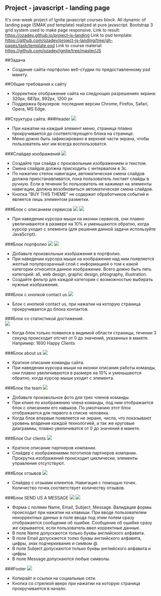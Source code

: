 ## Project - javascript - landing page
It's one-week project of Ignite javascript courses block. All dynamic of landing page (SMAK psd template) realized at pure javascript. Bootstrap 3 grid system used to make page responsive.
Link to result: https://ozadev.github.io/project-js-landing
Link to psd template: https://github.com/ozadev/project-js-landing/tree/gh-pages/task/template.psd
Link to course material: https://github.com/ozadev/ignite/tree/master/JS

##Задача 
* Создание сайта-портфолио веб-студии по предоставленному psd макету. 

##Общие требования к сайту 
* Корректное отображение сайта на следующих разрешениях экрана: 320px, 687px, 992px, 1200 px 
* Поддержка браузеров: последние версии Chrome, Firefox, Safarі, Opera, MS Edge.

##Структура сайта: 
###Header 
![](./task/images/template_01.png)

* При нажатии на каждый элемент меню, страница плавно прокручивается до соответствующего блока на странице.
* Меню дожно быть зафиксировано в верхней части экрана, чтобы пользователь мог им всегда воспользоватся.
 
###Слайдер изображений 
![](./task/images/template_02.png)
   
* Создайте три слайда с произвольным изображением и текстом.
* Смена слайдов должна присходить с интервалом в 3с. 
* По нажатию стелок навигации, автоматическая смена слайдов должна приостанавливатся, 
  пока пользователь листает слайды в ручную. Если в течении 5с пользователь не нажимал на элементы навигации, 
  должна возобновиться автоматическая смена слайдов.
* Кнопка "BUY THIS THEME" не содержит обработчиков событий и является лишь элементом разметки.

###Блок с описанием сервисов 
![](./task/images/template_03.png)
![](./task/images/template_04.png)

* При наведении курсора мыши на иконки сервисов, они плавно увеличиваются в размере на 10% и уменьшаются обратно, 
  когда курсор уходит с элемента (для решения данной задачи используйте JavaScript).

###Блок портфолио
![](./task/images/template_05.png)
![](./task/images/template_06.png)

* Добавьте произвольные изображения в портфолио.
* При наведении курсора мыши на изображение над ним появляется желтый полупрозрачный слой с информацией о том к какой категории относится данное изображение. 
  Всего дожно быть пять категорий: all, web design, graphic design, phtography, illustration. 
* Создайте фильтр для каждой категории с возможностью выбирать нужные изображения. 
  
###Блок с кнопкой contact us
![](./task/images/template_07.png) 

* Блок с кнопкой contact us, при нажатии на которую страница прокручивается до блока контактов. 
 
###Блок со статистикой достижений.  
![](./task/images/template_08.png)

* Когда блок только появился в видимой области страницы, течении 3 секунд происходит отсчет от 0 до значений, указанных в макете.
  Например: 1600 Happy Clients  

###Блок about us 
![](./task/images/template_09.png) 

* Краткое описание команды сайта. 
* При наведении курсора мыши на иконки описания работы команды, они плавно увеличиваются в размере на 10% и уменьшаются обратно, когда курсор мыши уходит с элемента. 

###Блок the team
![](./task/images/template_10.png)

* Добавьте произвольное фото для трех членов команды.
* При клике по изображению члена команды, под ним отображается блок с описанием его навыков. По умолчанию этот блок отображается для первого в списке человека. 
* Когда блок впервые появляется не экране, числа, что показывают уровень владения каждой технологией, а так же круговые диаграммы, плавно увеличиватся от 0 до значений в макете.
 
###Блок Our clients 
![](./task/images/template_11.png) 

* Краткое описание партнеров компании. 
* Слайдер с изображениями логотипов партнеров компании. Прокрутка изображений происходит циклически, элементы управления отсутствуют. 

###Блок отзывов
![](./task/images/template_12.png)

* Слайдер с отзыами клиентов. Навигация с помощью точек. Количество точек соответствует количеству отзывов.  

###Блок SEND US A MESSAGE 
![](./task/images/template_13.png)
![](./task/images/template_14.png)

* Форма с полями Name, Email, Subject, Message. Валидация формы происходит при нажатии на клавиши. При вводе пользователем некорректных данных в поле ввода под этим полем сразу отображается сообщение об ошибке. Сообщение об ошибке сразу же скрывается, если пользователь ввел корректные данные. 
* В поле Name допускаются только буквы английского алфавита.
* В поле Email допускаются толко буквы английского алфавита, цифры, знак подчеркивание и симвом @.
* В поле Subject допускаются только буквы английского алфавита и цифры.
* В поле Message допускаются любые символы.

###Footer 
![](./task/images/template_15.png)

* Копирайт и ссылки на социальные сети.
* Кнопка со стрелкой вверх при нажатии на которую страница прокручивается в начало. 



